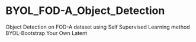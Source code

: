 # BYOL_FOD-A_Object_Detection
Object Detection on FOD-A dataset using Self Supervised Learning method BYOL-Bootstrap Your Own Latent
